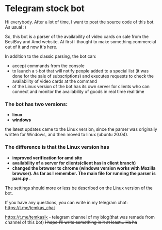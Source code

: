 # Telegram stock bot
Hi everybody. After a lot of time, I want to post the source code of this bot. As usual :)

So, this bot is a parser of the availability of video cards on sale from the BestBuy and Amd website. At first I thought to make something commercial out of it and now it's here.

In addition to the classic parsing, the bot can:
- accept commands from the console
- to launch a t-bot that will notify people added to a special list (it was done for the sale of subscriptions) and executes requests to check the availability of video cards at the command
- of the Linux version of the bot has its own server for clients who can connect and monitor the availability of goods in real time real time

### The bot has two versions:
- **linux**
- **windows**

the latest updates came to the Linux version, since the parser was originally written for Windows, and then moved to linux (ubuntu 20.04).

### The difference is that the Linux version has
- **improved verification for amd site**
- **availability of a server for clients(client has in client branch)**
- **changed the browser to chrome (windows version works with Mozilla browser). As far as I remember.
The main file for running the parser is pars.py .**

The settings should more or less be described on the Linux version of the bot.

If you have any questions, you can write in my telegram chat: https://t.me/temkas_chat

https://t.me/temkasik - telegram channel of my blog(that was remade from channel of this bot) ~~I hope I'll write something in it at least... Ha ha~~